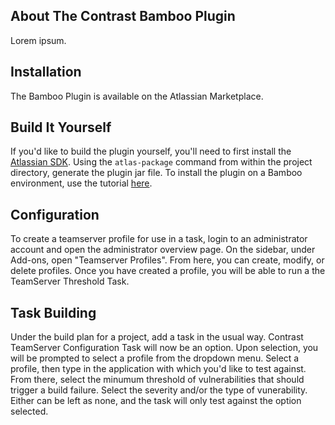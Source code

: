 <!--
title: "Contrast Bamboo Plugin"
description: "Sample Bamboo plugin using the Contrast Java SDK"
tags: "Bamboo SDK Integration Java"
-->

## About The Contrast Bamboo Plugin 

Lorem ipsum.

## Installation
The Bamboo Plugin is available on the Atlassian Marketplace. 

## Build It Yourself
If you'd like to build the plugin yourself, you'll need to first install the [Atlassian SDK](https://developer.atlassian.com/docs/getting-started/set-up-the-atlassian-plugin-sdk-and-build-a-project). Using the `atlas-package` command from within the project directory, generate the plugin jar file. To install the plugin on a Bamboo environment, use the tutorial [here](https://confluence.atlassian.com/bamboo/installing-a-plugin-289277265.html).

## Configuration
To create a teamserver profile for use in a task, login to an administrator account and open the administrator overview page. On the sidebar, under Add-ons, open "Teamserver Profiles". From here, you can create, modify, or delete profiles. Once you have created a profile, you will be able to run a the TeamServer Threshold Task.

## Task Building
Under the build plan for a project, add a task in the usual way. Contrast TeamServer Configuration Task will now be an option. Upon selection, you will be prompted to select a profile from the dropdown menu. Select a profile, then type in the application with which you'd like to test against. From there, select the minumum threshold of vulnerabilities that should trigger a build failure. Select the severity and/or the type of vunerability. Either can be left as none, and the task will only test against the option selected.